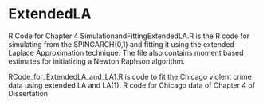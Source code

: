 # ExtendedLA
R Code for Chapter 4
SimulationandFittingExtendedLA.R is the R code for simulating from the SPINGARCH(0,1) and fitting it using the extended Laplace Approximation technique.  The file also contains moment based estimates for initializing a Newton Raphson algorithm.


RCode_for_ExtendedLA_and_LA1.R is code to fit the Chicago violent crime data using extended LA and LA(1).
R code for Chicago data of Chapter 4 of Dissertation
